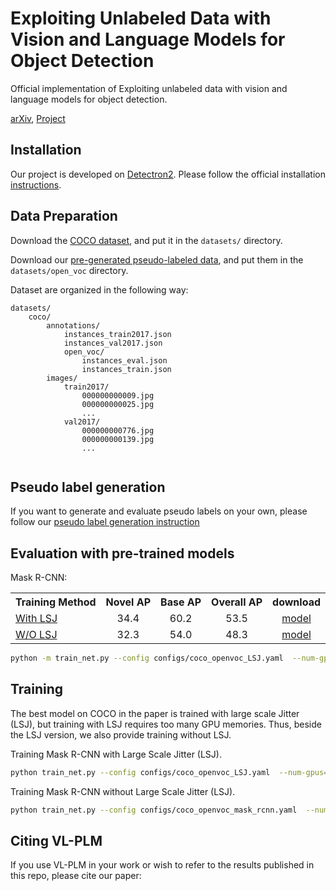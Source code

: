 # Exploiting Unlabeled Data with Vision and Language Models for Object Detection

Official implementation of Exploiting unlabeled data with vision and language models for object detection.

[arXiv](https://arxiv.org/abs/2207.08954), [Project](https://www.nec-labs.com/~mas/VL-PLM/)

## Installation

Our project is developed on [Detectron2](https://github.com/facebookresearch/detectron2).
Please follow the official installation [instructions](https://github.com/facebookresearch/detectron2/blob/main/INSTALL.md).

## Data Preparation
Download the [COCO dataset](https://cocodataset.org/#home), and put it in the `datasets/` directory.

Download our [pre-generated pseudo-labeled data](https://drive.google.com/drive/folders/1TnoMobCYmjcI_eOPBOJpZZw39tUK6dDx?usp=sharing), and put them in the `datasets/open_voc` directory.

Dataset are organized in the following way:
```bazaar
datasets/
    coco/
        annotations/
            instances_train2017.json
            instances_val2017.json
            open_voc/
                instances_eval.json
                instances_train.json
        images/
            train2017/
                000000000009.jpg
                000000000025.jpg
                ...
            val2017/
                000000000776.jpg
                000000000139.jpg
                ...
        
```

## Pseudo label generation
If you want to generate and evaluate pseudo labels on your own, please follow our [pseudo label generation instruction](https://github.com/xiaofeng94/VL-PLM_for_detection/blob/main/PL_GENERATION.md)


## Evaluation with pre-trained models
Mask R-CNN:
<table><tbody>
<!-- START TABLE -->
<!-- TABLE HEADER -->
<th valign="bottom">Training Method</th>
<th valign="bottom">Novel AP</th>
<th valign="bottom">Base AP</th>
<th valign="bottom">Overall AP</th>
<th valign="bottom">download</th>
<!-- TABLE BODY -->
<!-- ROW: with LSJ -->
 <tr><td align="left"><a href="./configs/coco_openvoc_LSJ.yaml">With LSJ</a></td>
<td align="center">34.4</td>
<td align="center">60.2</td>
<td align="center">53.5</td>

<td align="center"><a href="https://drive.google.com/file/d/18rFQNCvGuJl47onXXZAy1ZaYroctAmEz/view?usp=sharing">model</a></td>
</tr>
<!-- ROW: with out LSJ -->
 <tr><td align="left"><a href="./configs/coco_openvoc_mask_rcnn.yaml">W/O LSJ</a></td>
<td align="center">32.3</td>
<td align="center">54.0</td>
<td align="center">48.3</td>

<td align="center"><a href="https://drive.google.com/file/d/1aqc6tqE14TCMtGk9qafg3aFVAXR-tDvr/view?usp=sharing">model</a></td>
</tr>


</tbody></table>

```bash
python -m train_net.py --config configs/coco_openvoc_LSJ.yaml  --num-gpus=1 --eval-only --resume
```

## Training
The best model on COCO in the paper is trained with large scale Jitter (LSJ), but training with LSJ requires too many GPU memories. Thus, beside the LSJ version, we also provide training without LSJ. 

Training Mask R-CNN with Large Scale Jitter (LSJ).
```bash 
python train_net.py --config configs/coco_openvoc_LSJ.yaml  --num-gpus=8 --use_lsj
```
Training Mask R-CNN without Large Scale Jitter (LSJ).
```bash 
python train_net.py --config configs/coco_openvoc_mask_rcnn.yaml  --num-gpus=8
```
## Citing VL-PLM
If you use VL-PLM in your work or wish to refer to the results published in this repo, please cite our paper:
```BibTeX

```



